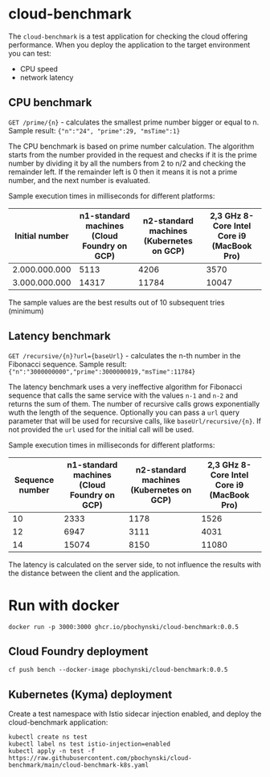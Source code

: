 # cloud-benchmark

The `cloud-benchmark` is a test application for checking the cloud offering performance. When you deploy the application to the target environment you can test:
- CPU speed
- network latency


## CPU benchmark

`GET /prime/{n}` - calculates the smallest prime number bigger or equal to n. Sample result: `{"n":"24", "prime":29, "msTime":1}`

The CPU benchmark is based on prime number calculation. The algorithm starts from the number provided in the request and checks if it is the prime number by dividing it by all the numbers from 2 to n/2 and checking the remainder left. If the remainder left is 0 then it means it is not a prime number, and the next number is evaluated. 

Sample execution times in milliseconds for different platforms:

| Initial number | n1-standard machines (Cloud Foundry on GCP) | n2-standard machines (Kubernetes on GCP)  | 2,3 GHz 8-Core Intel Core i9 (MacBook Pro) |
|---|---|---|---|
| 2.000.000.000 | 5113 | 4206 | 3570 |
| 3.000.000.000 | 14317 | 11784 | 10047 |

The sample values are the best results out of 10 subsequent tries (minimum)

## Latency benchmark

`GET /recursive/{n}?url={baseUrl}` - calculates the n-th number in the Fibonacci sequence. Sample result: `{"n":"3000000000","prime":3000000019,"msTime":11784}`

The latency benchmark uses a very ineffective algorithm for Fibonacci sequence that calls the same service with the values `n-1` and `n-2` and returns the sum of them. The number of recursive calls grows exponentially wuth the length of the sequence. Optionally you can pass a `url` query parameter that will be used for recursive calls, like `baseUrl/recursive/{n}`. If not provided the `url` used for the initial call will be used.

Sample execution times in milliseconds for different platforms:

| Sequence number | n1-standard machines (Cloud Foundry on GCP) | n2-standard machines (Kubernetes on GCP)  | 2,3 GHz 8-Core Intel Core i9 (MacBook Pro) |
|---|---|---|---|
| 10 | 2333 | 1178 | 1526 |
| 12 | 6947 | 3111 | 4031 |
| 14 | 15074 |  8150 | 11080 |

The latency is calculated on the server side, to not influence the results with the distance between the client and the application.

# Run with docker

```
docker run -p 3000:3000 ghcr.io/pbochynski/cloud-benchmark:0.0.5
```

## Cloud Foundry deployment 

```
cf push bench --docker-image pbochynski/cloud-benchmark:0.0.5
```


## Kubernetes (Kyma) deployment

Create a test namespace with Istio sidecar injection enabled, and deploy the cloud-benchmark application:

```
kubectl create ns test
kubectl label ns test istio-injection=enabled
kubectl apply -n test -f https://raw.githubusercontent.com/pbochynski/cloud-benchmark/main/cloud-benchmark-k8s.yaml
```
